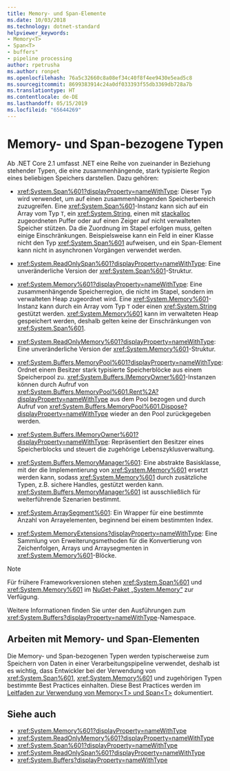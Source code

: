 ```yaml
---
title: Memory- und Span-Elemente
ms.date: 10/03/2018
ms.technology: dotnet-standard
helpviewer_keywords:
- Memory<T>
- Span<T>
- buffers"
- pipeline processing
author: rpetrusha
ms.author: ronpet
ms.openlocfilehash: 76a5c32660c8a08ef34c40f8f4ee9430e5ead5c8
ms.sourcegitcommit: 8699383914c24a0df033393f55db3369db728a7b
ms.translationtype: HT
ms.contentlocale: de-DE
ms.lasthandoff: 05/15/2019
ms.locfileid: "65644269"
---
```

# <a name="memory--and-span-related-types"></a>Memory- und Span-bezogene Typen

Ab .NET Core 2.1 umfasst .NET eine Reihe von zueinander in Beziehung stehender Typen, die eine zusammenhängende, stark typisierte Region eines beliebigen Speichers darstellen. Dazu gehören:

- <xref:System.Span%601?displayProperty=nameWithType>: Dieser Typ wird verwendet, um auf einen zusammenhängenden Speicherbereich zuzugreifen. Eine <xref:System.Span%601>-Instanz kann sich auf ein Array vom Typ `T`, ein <xref:System.String>, einen mit [stackalloc](~/docs/csharp/language-reference/keywords/stackalloc.md) zugeordneten Puffer oder auf einen Zeiger auf nicht verwalteten Speicher stützen. Da die Zuordnung im Stapel erfolgen muss, gelten einige Einschränkungen. Beispielsweise kann ein Feld in einer Klasse nicht den Typ <xref:System.Span%601> aufweisen, und ein Span-Element kann nicht in asynchronen Vorgängen verwendet werden.

- <xref:System.ReadOnlySpan%601?displayProperty=nameWithType>: Eine unveränderliche Version der <xref:System.Span%601>-Struktur.

- <xref:System.Memory%601?displayProperty=nameWithType>: Eine zusammenhängende Speicherregion, die nicht im Stapel, sondern im verwalteten Heap zugeordnet wird. Eine <xref:System.Memory%601>-Instanz kann durch ein Array vom Typ `T` oder einen <xref:System.String> gestützt werden. <xref:System.Memory%601> kann im verwalteten Heap gespeichert werden, deshalb gelten keine der Einschränkungen von <xref:System.Span%601>.

- <xref:System.ReadOnlyMemory%601?displayProperty=nameWithType>: Eine unveränderliche Version der <xref:System.Memory%601>-Struktur.

- <xref:System.Buffers.MemoryPool%601?displayProperty=nameWithType>: Ordnet einem Besitzer stark typisierte Speicherblöcke aus einem Speicherpool zu. <xref:System.Buffers.IMemoryOwner%601>-Instanzen können durch Aufruf von <xref:System.Buffers.MemoryPool%601.Rent%2A?displayProperty=nameWithType> aus dem Pool bezogen und durch Aufruf von <xref:System.Buffers.MemoryPool%601.Dispose?displayProperty=nameWithType> wieder an den Pool zurückgegeben werden.

- <xref:System.Buffers.IMemoryOwner%601?displayProperty=nameWithType>: Repräsentiert den Besitzer eines Speicherblocks und steuert die zugehörige Lebenszyklusverwaltung.

- <xref:System.Buffers.MemoryManager%601>: Eine abstrakte Basisklasse, mit der die Implementierung von <xref:System.Memory%601> ersetzt werden kann, sodass <xref:System.Memory%601> durch zusätzliche Typen, z.B. sichere Handles, gestützt werden kann. <xref:System.Buffers.MemoryManager%601> ist ausschließlich für weiterführende Szenarien bestimmt.

- <xref:System.ArraySegment%601>: Ein Wrapper für eine bestimmte Anzahl von Arrayelementen, beginnend bei einem bestimmten Index.

- <xref:System.MemoryExtensions?displayProperty=nameWithType>: Eine Sammlung von Erweiterungsmethoden für die Konvertierung von Zeichenfolgen, Arrays und Arraysegmenten in <xref:System.Memory%601>-Blöcke.

> [!NOTE]
> Für frühere Frameworkversionen stehen <xref:System.Span%601> und <xref:System.Memory%601> im [NuGet-Paket „System.Memory“](https://www.nuget.org/packages/System.Memory/) zur Verfügung.

Weitere Informationen finden Sie unter den Ausführungen zum <xref:System.Buffers?displayProperty=nameWithType>-Namespace.

## <a name="working-with-memory-and-span"></a>Arbeiten mit Memory- und Span-Elementen

Die Memory- und Span-bezogenen Typen werden typischerweise zum Speichern von Daten in einer Verarbeitungspipeline verwendet, deshalb ist es wichtig, dass Entwickler bei der Verwendung von <xref:System.Span%601>, <xref:System.Memory%601> und zugehörigen Typen bestimmte Best Practices einhalten. Diese Best Practices werden im [Leitfaden zur Verwendung von Memory\<T> und Span\<T>](memory-t-usage-guidelines.md) dokumentiert.

## <a name="see-also"></a>Siehe auch

- <xref:System.Memory%601?displayProperty=nameWithType>
- <xref:System.ReadOnlyMemory%601?displayProperty=nameWithType>
- <xref:System.Span%601?displayProperty=nameWithType>
- <xref:System.ReadOnlySpan%601?displayProperty=nameWithType>
- <xref:System.Buffers?displayProperty=nameWithType>
